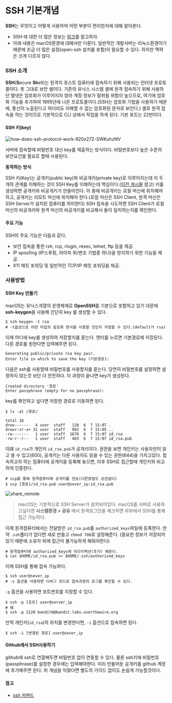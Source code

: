 # SSH 기본개념



**SSH**는 무엇이고 어떻게 사용하며 어떤 부분이 편리한지에 대해 알아본다.

* SSH 에 대한 더 많은 정보는 [링크](https://www.ssh.com/ssh/command/)를 참고하자.
* 아래 내용은 macOS환경에 대해서만 다룬다. 일반적인 개발서버는 리눅스환경이기 때문에 조금 더 많은 설정\(open-ssh 설치를 포함\)이 필요할 수 있다. 하지만 맥락은 크게 다르지 않다.

### SSH 소개

**SSH**\(**S**ecure **Sh**ell\)는 원격지 호스트 컴퓨터에 접속하기 위해 사용되는 인터넷 프로토콜이다. 뜻 그대로 보안 셸이다. 기존의 유닉스 시스템 셸에 원격 접속하기 위해 사용하던 텔넷은 암호화가 이루어지지 않아 계정 정보가 탈취될 위험이 높으므로, 여기에 암호화 기능을 추가하여 1995년에 나온 프로토콜이다.\(SSH는 암호화 기법을 사용하기 때문에, 통신이 노출된다고 하더라도 이해할 수 없는 암호화된 문자로 보인다.\) 셸로 원격 접속을 하는 것이므로 기본적으로 CLI 상에서 작업을 하게 된다. 기본 포트는 22번이다.  


#### SSH 키\(key\)

![how-does-ssh-protocol-work-920x272-SWKuhzNV](https://user-images.githubusercontent.com/16536810/59079319-2720dc80-891e-11e9-970e-467662d9465a.png)

서버에 접속할때 비밀번호 대신 key를 제출하는 방식이다. 비밀번호보다 높은 수준의 보안요건을 필요로 할때 사용된다.  


**동작하는 방식**

SSH 키\(Key\)는 공개키\(public key\)와 비공개키\(private key\)로 이루어지는데 이 두개의 관계를 이해하는 것이 SSH Key를 이해하는데 핵심이다.\([이전 게시물](https://thisblogfor.me/web/%EC%95%94%ED%98%B8%ED%99%94) 참고\) 키를 생성하면 공개키와 비공개키가 만들어진다. 이 중에 비공개키는 로컬 머신에 위치해야 하고, 공개키는 리모트 머신에 위치해야 한다.\(로컬 머신은 SSH Client, 원격 머신은 SSH Server가 설치된 컴퓨터를 의미한다\) SSH 접속을 시도하면 SSH Client가 로컬 머신의 비공개키와 원격 머신의 비공개키를 비교해서 둘이 일치하는지를 확인한다.  


#### 주요 기능

SSH의 주요 기능은 다음과 같다.

* 보안 접속을 통한 rsh, rcp, rlogin, rexec, telnet, ftp 등을 제공.
* IP spoofing \(IP스푸핑, 아이피 위/변조 기법중 하나\)을 방지하기 위한 기능을 제공.
* X11 패킷 포워딩 및 일반적인 TCP/IP 패킷 포워딩을 제공.

### 사용방법

#### SSH Key 만들기

macOS는 유닉스개열의 운영체제로 **OpenSSH**를 기본으로 포함하고 있기 대문에 **ssh-keygen**을 사용해 간단히 key 를 생성할 수 있다.

```text
$ ssh-keygen -t rsa
# -t옵션으로 어떤 타입의 암호화 방식을 사용할 것인지 지정할 수 있다.(default가 rsa)
```

이제 어디에 key를 생성하여 저장할지를 묻는다. 엔터를 누르면 기본경로에 저장된다. 다른 경로를 원한다면 입력해주면 된다.

```text
Generating public/private rsa key pair.
Enter file in which to save the key (기본경로):
```

다음은 ssh를 사용할때 비밀번호를 사용할지를 묻는다. 당연히 비밀번호를 설정하면 설정하지 않는것 보단 더 안전하다. 이 과정이 끝나면 key가 생성된다.

```text
Created directory '경로'
Enter passphrase (empty for no passphrase):
```

key를 확인하고 싶다면 저장한 경로로 이동하면 된다.

```text
$ ls -al /경로/

total 16
drwx------   4 user  staff   128  6  7 15:07 .
drwxr-xr-x+ 31 user  staff   992  6  7 15:05 ..
-rw-------   1 user  staff  1876  6  7 15:07 id_rsa
-rw-r--r--   1 user  staff   403  6  7 15:07 id_rsa.pub
```

이떄 `id_rsa`가 개인키 `id_rsa.pub`가 공개키이다. 권한을 보면 개인키는 사용자만이 읽고 쓸 수 있고\(600\), 공개키는 다른 사용자도 읽을 수 있는 권한\(644\)을 가지고있다. 접속하고자 하는 컴퓨터에 공개키을 등록해 놓으면, 이후 SSH로 접근할때 개인키와 비교하여 인증한다.

```text
# scp를 통해 원격컴퓨터에 공개키를 전송(다른방법도 상관없다)
$ scp [경로]/id_rsa.pub user@sever_ip:id_rsa.pub
```

![share\_remote](https://user-images.githubusercontent.com/16536810/59088110-775d6600-8941-11e9-8e10-33cd1b9ecef4.png)

> macOS는 기본적으로 SSH Server가 설치되어있다. macOS를 서버로 사용하고싶다면 **시스템환경 &gt; 공유** 에서 원격로그인을 체크하면 외부에서 SSH를 통해 접근 가능하다.

이제 원격컴퓨터에서는 전달받은 `id_rsa.pub`를 `authorized_keys`파일에 등록한다. 만약 `.ssh`폴더가 없다면 새로 만들고 `chmod 700`로 설정해준다. \(중요한 정보가 저장되어있기 때문에 소유자 외에 접근이 불가능하게 해줘야한다\)

```text
# 원격컴퓨터에 authorized_keys에 리다이렉션(추가) 해준다.
$ cat $HOME/id_rsa.pub >> $HOME/.ssh/authorized_keys
```

이제 SSH를 통해 접속 가능하다.

```text
$ ssh user@sever_ip
# -v 옵션을 사용하면 디버그 모드로 접속과정의 로그를 확인할 수 있다. 
```

`-p` 옵션을 사용하면 포트번호를 지정할 수 있다.

```text
$ ssh -p [포트] user@server_ip
# 예
$ ssh -p 2220 bandit0@bandit.labs.overthewire.org
```

만약 개인키\(`id_rsa`\)의 위치를 변경한다면, `-i` 옵션으로 접속하면 된다.

```text
$ ssh -i [변경된 경로] user@sever_ip
```

#### Github에서 SSH사용하기

github에 ssh로 연결해두면 비밀번호 없이 연동할 수 있다. 물론 ssh키에 비밀번호\(passphrase\)를 설정한 경우에는 입력해야한다. 미리 만들어둔 공개키를 github 계정에 추가해주면 된다. 위 개념을 익혔다면 별도의 가이드 없이도 손쉽게 가능할것이다.

#### 참고

* [ssh 커멘드](https://www.ssh.com/ssh/command/)

